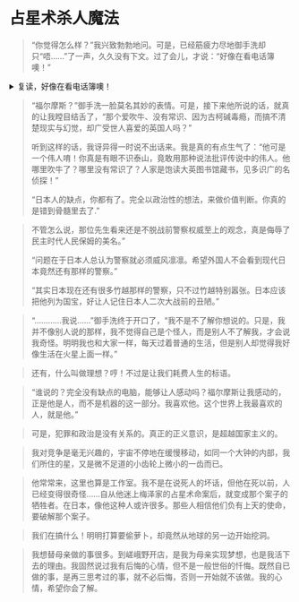 # 占星术杀人魔法

> “你觉得怎么样？”我兴致勃勃地问。可是，已经筋疲力尽地御手洗却只“唔……”了一声，久久没有下文。过了会儿，才说：“好像在看电话簿噢！”

<details>
<summary>复读，好像在看电话簿噢！</summary>

![](zhanxingshu.PNG ':size=100%')

</details>

> “福尔摩斯？”御手洗一脸莫名其妙的表情。可是，接下来他所说的话，就真的让我瞠目结舌了，“那个爱吹牛、没有常识、因为古柯碱毒瘾，而搞不清楚现实与幻觉，却广受世人喜爱的英国人吗？” 
> 
> 听到这样的话，我讶异得一时说不出话来。我是真的有点生气了：“他可是一个伟人唷！你真是有眼不识泰山，竟敢用那种说法批评传说中的伟人。他哪里吹牛了？哪里没有常识了？人家是饱读大英图书馆藏书，见多识广的名侦探！” 
> 
> “日本人的缺点，你都有了。完全以政治性的想法，来做价值判断。你真的是错到骨髓里去了.”

> 不管怎么说，那位先生看来还是不脱战前警察权威至上的观念，真是侮辱了民主时代人民保姆的美名。” 
> 
> “问题在于日本人总认为警察就必须威风凛凛。希望外国人不会看到现代日本竟然还有那样的警察。”
> 
>  “其实日本现在还有很多竹越那样的警察，只不过竹越特别嚣张。日本应该把他列为国宝，好让人记住日本人二次大战前的丑陋。”

> “…………我说……”御手洗终于开口了，“我不是不了解你想说的。只是，我并不像别人说的那样，我不觉得自己是个怪人，而是别人不了解我，才会说我奇怪。明明我也和大家一样，每天过着普通的生活，但是别人却觉得我好像生活在火星上面一样。”

> 还有，什么叫做理想？哼！不过是让我们耗费人生的标语。

> “谁说的？完全没有缺点的电脑，能够让人感动吗？福尔摩斯让我感动的，正是他是人，而不是机器的这一部分。我喜欢他。这个世界上我最喜欢的人，就是他。”

> 可是，犯罪和政治是没有关系的。真正的正义意识，是超越国家主义的。

> 我对竞争是毫无兴趣的，宇宙不停地在缓慢移动，如同一个大钟的内部，我们所住的星，又是微不足道的小齿轮上微小的一齿而已。

> 他常常来，这里也算是工作室。我不是在说死人的坏话，但他在死以前，人已经变得很奇怪……自从他迷上梅泽家的占星术命案后，就变成那个案子的牺牲者。在日本，像他这种人或许很多。那些人相信他们负有上天的使命，要破解那个案子。

> 我们在搞什么！明明打算要偷萝卜，却竟然从地球的另一边开始挖洞。

> 我想替母亲做的事很多。到嵯峨野开店，是我为母亲实现梦想，也是我活下去的理由。我固然说过我有后悔的心情，但不是一般世俗的忏悔。既然自已做的事，是再三思考过的事，就不必后悔，否则一开始就不该做。我的心情，希望你会了解。